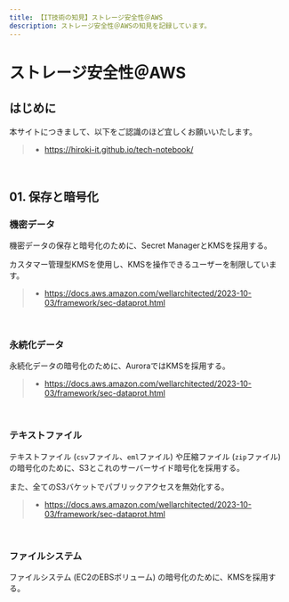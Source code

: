 ```yaml
---
title: 【IT技術の知見】ストレージ安全性＠AWS
description: ストレージ安全性＠AWSの知見を記録しています。
---
```


# ストレージ安全性＠AWS

## はじめに

本サイトにつきまして、以下をご認識のほど宜しくお願いいたします。

> - https://hiroki-it.github.io/tech-notebook/

<br>

## 01. 保存と暗号化

### 機密データ

機密データの保存と暗号化のために、Secret ManagerとKMSを採用する。

カスタマー管理型KMSを使用し、KMSを操作できるユーザーを制限しています。

> - https://docs.aws.amazon.com/wellarchitected/2023-10-03/framework/sec-dataprot.html

<br>

### 永続化データ

永続化データの暗号化のために、AuroraではKMSを採用する。

> - https://docs.aws.amazon.com/wellarchitected/2023-10-03/framework/sec-dataprot.html

<br>

### テキストファイル

テキストファイル (`csv`ファイル、`eml`ファイル) や圧縮ファイル (`zip`ファイル) の暗号化のために、S3とこれのサーバーサイド暗号化を採用する。

また、全てのS3バケットでパブリックアクセスを無効化する。

> - https://docs.aws.amazon.com/wellarchitected/2023-10-03/framework/sec-dataprot.html

<br>

### ファイルシステム

ファイルシステム (EC2のEBSボリューム) の暗号化のために、KMSを採用する。

<br>

